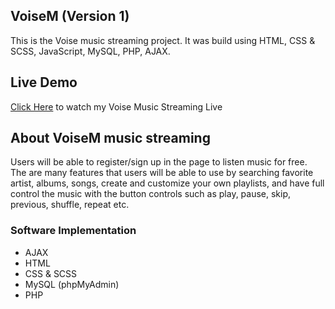 ## VoiseM (Version 1)
This is the Voise music streaming project. It was build using HTML, CSS & SCSS, JavaScript, MySQL, PHP, AJAX.

## Live Demo
[Click Here](https://proportionate-fits.000webhostapp.com/VoiseM/index.php?) to watch my Voise Music Streaming Live

## About VoiseM music streaming
Users will be able to register/sign up in the page to listen music for free. The are many features that users will be able to use by searching favorite artist, albums,
songs, create and customize your own playlists, and have full control the music with the button controls such as play, pause, skip, previous, shuffle, repeat etc.

### Software Implementation
* AJAX
* HTML
* CSS & SCSS
* MySQL (phpMyAdmin)
* PHP
